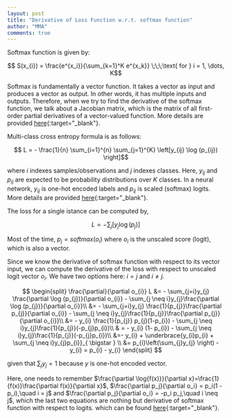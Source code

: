 ```yaml
---
layout: post
title: "Derivative of Loss Function w.r.t. softmax function"
author: "MMA"
comments: true
---
```


Softmax function is given by:

$$ S(x_{i}) = \frac{e^{x_i}}{\sum_{k=1}^K e^{x_k}} \;\;\;\text{ for } i = 1, \dots, K$$

Softmax is fundamentally a vector function. It takes a vector as input and produces a vector as output. In other words, it has multiple inputs and outputs. Therefore, when we try to find the derivative of the softmax function, we talk about a Jacobian matrix, which is the matrix of all first-order partial derivatives of a vector-valued function. More details are provided [here](https://mmuratarat.github.io/2019-01-27/derivation-of-softmax-function){:target="_blank"}.

Multi-class cross entropy formula is as follows:

$$ L = - \frac{1}{n} \sum_{i=1}^{n}  \sum_{j=1}^{K} \left[y_{ij} \log (p_{ij}) \right]$$

where $i$ indexes samples/observations and $j$ indexes classes. Here, $y_{ij}$ and $p_{ij}$ are expected to be probability distributions over $K$ classes. In a neural network, $y_{ij}$ is one-hot encoded labels and $p_{ij}$ is scaled (softmax) logits. More details are provided [here](https://mmuratarat.github.io/2018-12-21/cross-entropy){:target="_blank"}.

The loss for a single istance can be computed by,

$$ L = - \sum_{j} \left[y_{j} \log (p_{j}) \right]$$

Most of the time, $p_{j} = softmax(o_{i})$ where $o_{i}$ is the unscaled score (logit), which is also a vector. 

Since we know the derivative of softmax function with respect to its vector input, we can compute the derivative of the loss with respect to unscaled logit vector $o_{i}$. We have two options here: $i = j$ and $i \neq j$.

$$
\begin{split}
\frac{\partial}{\partial o_{i}} L &= - \sum_{j=i}y_{j} \frac{\partial \log (p_{j})}{\partial o_{i}} - \sum_{j \neq i}y_{j}\frac{\partial \log (p_{j})}{\partial o_{i}}\\
&= - \sum_{j=i}y_{j} \frac{1}{p_{j}}\frac{\partial p_{j}}{\partial o_{i}} - \sum_{j \neq i}y_{j}\frac{1}{p_{j}}\frac{\partial p_{j}}{\partial o_{i}}\\
&= - y_{i} \frac{1}{p_{j}} p_{j}(1-p_{i}) - \sum_{j \neq i}y_{j}\frac{1}{p_{j}}(-p_{j}p_{i})\\
& = - y_{i} (1- p_{i}) - \sum_{j \neq i}y_{j}\frac{1}{p_{j}}(-p_{j}p_{i})\\
&=- y_{i} + \underbrace{y_{i}p_{i} + \sum_{j \neq i}y_{j}p_{i}}_{ \bigstar } \\
&= p_{i}\left(\sum_{j}y_{j} \right) - y_{i} = p_{i} - y_{i}
\end{split}
$$

given that $\sum_{j}y_{j} = 1$ because $y$ is one-hot encoded vector.

Here, one needs to remember $\frac{\partial \log{f(x)}}{\partial x}=\frac{1}{f(x)}\frac{\partial f(x)}{\partial x}$, $\frac{\partial p_j}{\partial o_i} = p_i(1 - p_i),\quad i = j$ and $\frac{\partial p_j}{\partial o_i} = -p_i p_j,\quad i \neq j$, which the last two equations are nothing but derivative of softmax function with respect to logits. which can be found [here](https://mmuratarat.github.io/2019-01-27/derivation-of-softmax-function){:target="_blank"}.
